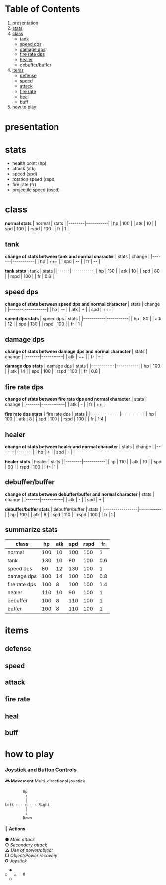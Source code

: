 # Table of Contents
1. [presentation](#presentation)
2. [stats](#stats)
3. [class](#class)
    - [tank](#tank)
    - [speed dps](#speed-dps)
    - [damage dps](#damage-dps)
    - [fire rate dps](#fire-rate-dps)
    - [healer](#healer)
    - [debuffer/buffer](#debuffer/buffer)
4. [items](#items)
    - [defense](#defense)
    - [speed](#speed)
    - [attack](#attack)
    - [fire rate](#fire-rate)
    - [heal](#heal)
    - [buff](#buff)
5. [how to play](#how-to-play)

# presentation
# stats
- health point (hp)
- attack (atk)
- speed (spd)
- rotation speed (rspd)
- fire rate (fr)
- projectile speed (pspd)

# class
**normal stats**
| normal |   stats   |
|--------|-----------|
|  hp    |    100    |
| atk    |     10    |
| spd    |    100    |
| rspd   |    100    |
|  fr    |      1    |
## tank
**change of stats between tank and normal character**
| stats |   change  |
|-------|-----------|
|  hp   | +++       |
| spd   | --        |
|  fr   | --        |

**tank stats**
| tank |   stats   |
|------|-----------|
|  hp  |    130    |
| atk  |     10    |
| spd  |     80    |
| rspd |    100    |
|  fr  |    0.6    |
## speed dps
**change of stats between speed dps and normal character**
| stats |   change  |
|-------|-----------|
|  hp   | --        |
| atk   | +         |
| spd   | +++       |

**speed dps stats**
| speed dps |   stats   |
|-----------|-----------|
|  hp       |     80    |
| atk       |     12    |
| spd       |    130    |
| rspd      |    100    |
|  fr       |      1    |
## damage dps
**change of stats between damage dps and normal character**
| stats |   change  |
|-------|-----------|
| atk   | ++        |
|  fr   | -         |

**damage dps stats**
| damage dps |   stats   |
|------------|-----------|
|  hp        |    100    |
| atk        |     14    |
| spd        |    100    |
| rspd       |    100    |
|  fr        |    0.8    |
## fire rate dps
**change of stats between fire rate dps and normal character**
| stats |   change   |
|-------|------------|
| atk   | -          |
|  fr   | ++         |

**fire rate dps stats**
| fire rate dps |   stats   |
|---------------|-----------|
|  hp           |    100    |
| atk           |      8    |
| spd           |    100    |
| rspd          |    100    |
|  fr           |    1.4    |
## healer
**change of stats between healer and normal character**
| stats | change |
|-------|--------|
|  hp   |  +     |
| spd   |  -     |

**healer stats**
| healer |   stats   |
|--------|-----------|
|  hp    |    110    |
| atk    |     10    |
| spd    |     90    |
| rspd   |    100    |
|  fr    |      1    |
## debuffer/buffer
**change of stats between debuffer/buffer and normal character**
| stats |   change  |
|-------|-----------|
| atk   | -         |
| spd   | +         |

**debuffer/buffer stats**
| debuffer/buffer |   stats   |
|-----------------|-----------|
|  hp             |    100    |
| atk             |      8    |
| spd             |    110    |
| rspd            |    100    |
|  fr             |      1    |
## summarize stats
| class       | hp  | atk | spd | rspd |  fr |
|-------------|-----|-----|-----|------|-----|
|normal       | 100 |  10 | 100 |  100 |   1 |
|tank         | 130 |  10 |  80 |  100 | 0.6 |
|speed dps    |  80 |  12 | 130 |  100 |   1 |
|damage dps   | 100 |  14 | 100 |  100 | 0.8 |
|fire rate dps| 100 |   8 | 100 |  100 | 1.4 |
|healer       | 110 |  10 |  90 |  100 |   1 |
|debuffer     | 100 |   8 | 110 |  100 |   1 |
|buffer       | 100 |   8 | 110 |  100 |   1 |

# items
## defense
## speed
## attack
## fire rate
## heal
## buff

# how to play
### Joystick and Button Controls
**🎮 Movement**
Multi-directional joystick
```
        Up
         ↑  
         │  
Left ←-- ○ --→ Right
         │
         ↓ 
        Down
```
#### 🔘 Actions
**●** *Main attack*  
**○** *Secondary attack*  
**△** *Use of power/object*  
**▢** *Object/Power recovery*  
**O** *Joystick* 
```
  ● 
○   △   O
  ▢
```
